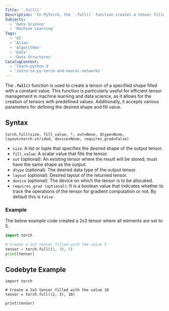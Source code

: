 ```yaml
---
Title: '.full()' 
Description: 'In PyTorch, the `.full()` function creates a tensor filled with a specified value and shape according according to the dimensions provided.' 
Subjects:
  - 'Data Science'
  - 'Machine Learning'
Tags:
  - 'AI'
  - 'Alias'
  - 'Algorithms'
  - 'Data'
  - 'Data Structures'
CatalogContent:
  - 'learn-python-3'
  - 'intro-to-py-torch-and-neural-networks'
---
```


The **`.full()`** function is used to create a tensor of a specified shape filled with a constant value. This function is particularly useful for efficient tensor management in machine learning and data science, as it allows for the creation of tensors with predefined values. Additionally, it accepts various parameters for defining the desired shape and fill value.

## Syntax

```pseudo 
torch.full(size, fill_value, *, out=None, dtype=None, layout=torch.strided, device=None, requires_grad=False)
```
- `size`: A list or tuple that specifies the desired shape of the output tensor.
- `fill_value`: A scalar value that fills the tensor.
- `out` (optional): An existing tensor where the result will be stored; must have the same shape as the output. 
- `dtype` (optional): The desired data type of the output tensor.
- `layout` (optional): Desired layout of the returned tensor.
- `device` (optional): The device on which the tensor is to be allocated. 
- `requires_grad (optional)`: It is a boolean value that indicates whether to track the operations of the tensor for gradient computation or not. By default this is `False`.

### Example

The below example code created a 2x3 tensor where all elements are set to 5.

```py
import torch

# Create a 2x3 tensor filled with the value 5
tensor = torch.full((2, 3), 5)
print(tensor)

```
## Codebyte Example

```codebyte/python
import torch

# Create a 2x3 tensor filled with the value 10
tensor = torch.full((2, 3), 10)

print(tensor)  
```


  


